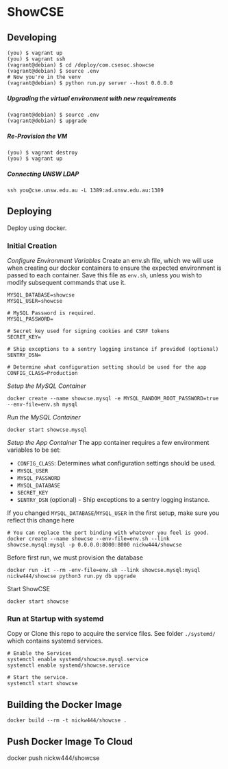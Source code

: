 # ShowCSE
## Developing

```
(you) $ vagrant up
(you) $ vagrant ssh
(vagrant@debian) $ cd /deploy/com.csesoc.showcse
(vagrant@debian) $ source .env
# Now you're in the venv
(vagrant@debian) $ python run.py server --host 0.0.0.0
```

##### Upgrading the virtual environment with new requirements
```
(vagrant@debian) $ source .env
(vagrant@debian) $ upgrade
```

##### Re-Provision the VM
```
(you) $ vagrant destroy 
(you) $ vagrant up
```

##### Connecting UNSW LDAP
```
ssh you@cse.unsw.edu.au -L 1389:ad.unsw.edu.au:1389
```


## Deploying
Deploy using docker.


### Initial Creation
*Configure Environment Variables*
Create an env.sh file, which we will use when creating our docker containers to ensure the expected environment is passed to each container. Save this file as `env.sh`, unless you wish to modify subsequent commands that use it.

```
MYSQL_DATABASE=showcse
MYSQL_USER=showcse

# MySQL Password is required.
MYSQL_PASSWORD=

# Secret key used for signing cookies and CSRF tokens
SECRET_KEY=

# Ship exceptions to a sentry logging instance if provided (optional)
SENTRY_DSN=

# Determine what configuration setting should be used for the app
CONFIG_CLASS=Production
```

*Setup the MySQL Container*
```
docker create --name showcse.mysql -e MYSQL_RANDOM_ROOT_PASSWORD=true --env-file=env.sh mysql
```

*Run the MySQL Container*
```
docker start showcse.mysql
```

*Setup the App Container*
The app container requires a few environment variables to be set:

 - `CONFIG_CLASS`: Determines what configuration settings should be used.
 - `MYSQL_USER`
 - `MYSQL_PASSWORD`
 - `MYSQL_DATABASE`
 - `SECRET_KEY`
 - `SENTRY_DSN` (optional) - Ship exceptions to a sentry logging instance.

If you changed `MYSQL_DATABASE`/`MYSQL_USER` in the first setup, make sure you reflect this change here

```
# You can replace the port binding with whatever you feel is good.
docker create --name showcse --env-file=env.sh --link showcse.mysql:mysql -p 0.0.0.0:8000:8000 nickw444/showcse
```

Before first run, we must provision the database
```
docker run -it --rm -env-file=env.sh --link showcse.mysql:mysql nickw444/showcse python3 run.py db upgrade
```

Start ShowCSE
```
docker start showcse
```

### Run at Startup with systemd
Copy or Clone this repo to acquire the service files. See folder `./systemd/` which contains systemd services.
```
# Enable the Services
systemctl enable systemd/showcse.mysql.service
systemctl enable systemd/showcse.service

# Start the service. 
systemctl start showcse
```

## Building the Docker Image
```
docker build --rm -t nickw444/showcse .
```

## Push Docker Image To Cloud

docker push nickw444/showcse



